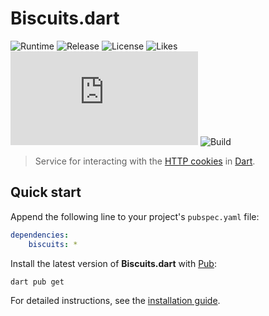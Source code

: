 # Biscuits.dart
![Runtime](https://badgen.net/pub/sdk-version/biscuits) ![Release](https://badgen.net/pub/v/biscuits) ![License](https://badgen.net/pub/license/biscuits) ![Likes](https://badgen.net/pub/likes/biscuits) ![Coverage](https://badgen.net/coveralls/c/github/cedx/biscuits.dart) ![Build](https://badgen.net/github/checks/cedx/biscuits.dart/main)

> Service for interacting with the [HTTP cookies](https://developer.mozilla.org/en-US/docs/Web/HTTP/Cookies) in [Dart](https://dart.dev).

## Quick start
Append the following line to your project's `pubspec.yaml` file:

```yaml
dependencies:
	biscuits: *
```

Install the latest version of **Biscuits.dart** with [Pub](https://dart.dev/tools/pub):

```shell
dart pub get
```

For detailed instructions, see the [installation guide](installation.md).
